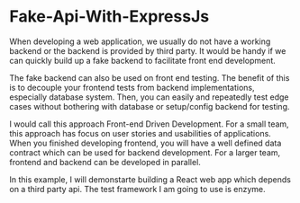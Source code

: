 # Fake-Api-With-ExpressJs

When developing a web application, we usually do not have a working backend or the backend is 
provided by third party. It would be handy if we can quickly build up a fake backend to 
facilitate front end development. 

The fake backend can also be used on front end testing. The benefit of this is to decouple your
frontend tests from backend implementations, especially database system. Then, you can easily 
and repeatedly test edge cases without bothering with database or setup/config backend for testing.   

I would call this approach Front-end Driven Development. For a small team, this approach has focus on user stories 
and usabilities of applications. When you finished developing frontend, you will have a well defined 
data contract which can be used for backend development. For a larger team, frontend and backend 
can be developed in parallel.

In this example, I will demonstarte building a React web app which depends on a third party api. The
test framework I am going to use is enzyme.